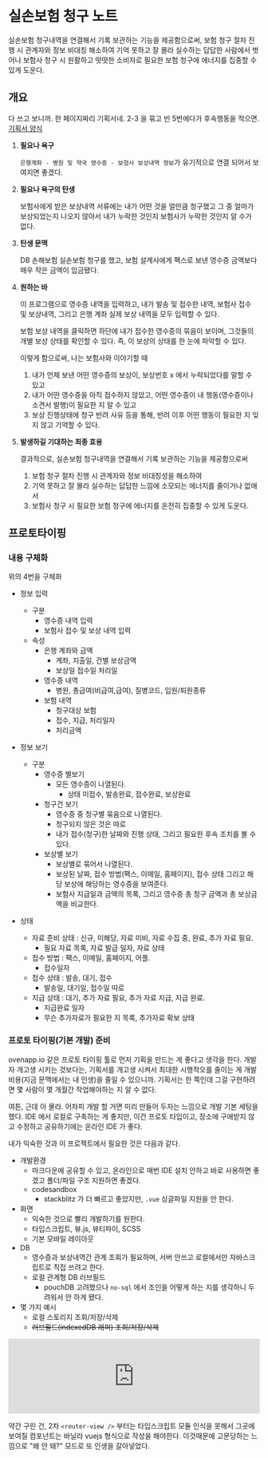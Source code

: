 # 실손보험 청구 노트

실손보험 청구내역을 연결해서 기록 보관하는 기능을 제공함으로써, 보험 청구 절차 진행 시 관계자와 정보 비대칭 해소하여 
기억 못하고 잘 몰라 실수하는 답답한 사람에서 벗어나 보험사 청구 시 원활하고 떳떳한 소비자로 필요한 보험 청구에 에너지를
집중할 수 있게 도운다.

## 개요

다 쓰고 보니까. 한 페이지짜리 기획서네. 2-3 을 묶고 빈 5번에다가 후속행동을 적으면. 
[기획서 양식](https://brucemoon.net/1198142879)

1. **필요나 욕구** 

   `은행계좌 - 병원 및 약국 영수증 - 보험사 보상내역 정보`가 유기적으로 연결 되어서 보여지면 좋겠다.  

2. **필요나 욕구의 탄생** 

   보험사에게 받은 보상내역 서류에는 내가 어떤 것을 얼만큼 청구했고 그 중 얼마가 보상되었는지 나오지 않아서
   내가 누락한 것인지 보험사가 누락한 것인지 알 수가 없다.

3. **탄생 문맥** 

   DB 손해보험 실손보험 청구를 했고, 보험 설계사에게 팩스로 보낸 영수증 금액보다 매우 작은 금액이 입금됐다. 

4. **원하는 바**

   이 프로그램으로 영수증 내역을 입력하고, 내가 발송 및 접수한 내역, 보험사 접수 및 보상내역, 그리고 은행 계좌 실제 
   보상 내역을 모두 입력할 수 있다.
   
   보험 보상 내역을 클릭하면 하단에 내가 접수한 영수증의 묶음이 보이며, 그것들의 개별 보상 상태를 확인할 수 있다. 즉,
   이 보상의 상태를 한 눈에 파악할 수 있다.
   
   이렇게 함으로써, 나는 보험사와 이야기할 때 
   1. 내가 언제 보낸 어떤 영수증의 보상이, 보상번호 x 에서 누락되었다를 말할 수 있고
   2. 내가 어떤 영수증을 아직 접수하지 않았고, 어떤 영수증이 내 행동(영수증이나 소견서 발행)이 필요한 지 알 수 있고
   3. 보상 진행상태에 청구 반려 사유 등을 통해, 반려 이후 어떤 행동이 필요한 지 잊지 않고 기억할 수 있다.

5. **발생하길 기대하는 최종 효용** 
 
   결과적으로, 실손보험 청구내역을 연결해서 기록 보관하는 기능을 제공함으로써 
   1. 보험 청구 절차 진행 시 관계자와 정보 비대칭성을 해소하여 
   2. 기억 못하고 잘 몰라 실수하는 답답한 느낌에 소모되는 에너지를 줄이거나 없애서
   3. 보험사 청구 시 필요한 보험 청구에 에너지를 온전히 집중할 수 있게 도운다.
  
## 프로토타이핑

### 내용 구체화

위의 4번을 구체화

- 정보 입력
  - 구분
    - 영수증 내역 입력
    - 보험사 접수 및 보상 내역 입력
  - 속성
    - 은행 계좌와 금액
      - 계좌, 지출일, 건별 보상금액
      - 보상일 접수일 처리일
    - 영수증 내역
      - 병원, 총급여(비급여,급여), 질병코드, 입원/퇴원종류
    - 보험 내역
      - 청구대상 보험
      - 접수, 지급, 처리일자
      - 처리금액   

- 정보 보기
  - 구분
    - 영수증 별보기
       - 모든 영수증이 나열된다. 
         - 상태 미접수, 발송완료, 접수완료, 보상완료
    - 청구건 보기
       - 영수증 중 청구별 묶음으로 나열된다.
       - 청구되지 않은 것은 따로
       - 내가 접수(청구)한 날짜와 진행 상태, 그리고 필요한 후속 조치를 볼 수 있다.
    - 보상별 보기
       - 보상별로 묶어서 나열된다. 
       - 보상된 날짜, 접수 방법(팩스, 이메일, 홈페이지), 접수 상태 그리고 해당 보상에 해당하는 영수증을 보여준다.
       - 보험사 지급일과 금액의 목록, 그리고 영수증 총 청구 금액과 총 보상금액을 비교한다.
       
- 상태
   - 자료 준비 상태 : 신규, 미해당, 자료 미비, 자료 수집 중, 완료, 추가 자료 필요.
     - 필요 자료 목록, 자료 발급 일자, 자료 상태
   - 접수 방법 : 팩스, 이메일, 홈페이지, 어플.
     - 접수일자 
   - 접수 상태 : 발송, 대기, 접수 
     - 발송일, 대기일, 접수일 따로
   - 지급 상태 : 대기, 추가 자료 필요, 추가 자료 지급, 지급 완료.
     - 지급완료 일자
     - 무슨 추가자료가 필요한 지 목록, 추가자료 확보 상태

### 프로토 타이핑(기본 개발) 준비

ovenapp.io 같은 프로토 타이핑 툴로 먼저 기획을 만드는 게 좋다고 생각을 한다. 개발자 개고생 시키는 것보다는, 기획서를 
개고생 시켜서 최대한 시행착오를 줄이는 게 개발비용(지금 문맥에서는 내 인생)을 줄일 수 있으니까. 기획서는 한 쪽인데
그걸 구현하려면 몇 사람이 몇 개월간 작업해야하는 지 알 수 없다.

여튼, 근데 아 몰라. 어차피 개발 할 거면 미리 만들어 두자는 느낌으로 개발 기본 세팅을 했다. IDE 에서 로컬로 구축하는 게 
좋지만, 이건 프로토 타입이고, 장소에 구애받지 않고 수정하고 공유하기에는 온라인 IDE 가 좋다.

내가 익숙한 것과 이 프로젝트에서 필요한 것은 다음과 같다.

- 개발환경
  - 마크다운에 공유할 수 있고, 온라인으로 매번 IDE 설치 안하고 바로 사용하면 좋겠고 폴더/파일 구조 지원하면 좋겠다.
  - codesandbox
    - stackblitz 가 더 빠르고 좋았지만, `.vue` 싱글파일 지원을 안 한다.
- 화면
  - 익숙한 것으로 빨리 개발하기를 원한다.
  - 타입스크립트, 뷰.js, 뷰티파이, SCSS
  - 기본 모바일 레이아웃
- DB
  - 영수증과 보상내역간 관계 조회가 필요하며, 서버 안쓰고 로컬에서만 자바스크립트로 직접 쓰려고 한다.
  - 로컬 관계형 DB 러브필드
    - pouchDB 고려했으나 `no-sql` 에서 조인을 어떻게 하는 지를 생각하니 두려워서 안 하게 됐다.
- 몇 가지 예시
  - 로컬 스토리지 조회/저장/삭제
  - ~~러브필드(indexedDB 래퍼) 조회/저장/삭제~~

<embed src="https://codesandbox.io/embed/jvwmo587n9?autoresize=1&fontsize=14" width="100%">

약간 구린 건, 2차 `<router-view />` 부터는 타입스크립트 모듈 인식을 못해서 그곳에 보여질 컴포넌트는 바닐라 vuejs 형식으로
작성을 해야한다. 이것때문에 고문당하는 느낌으로 "왜 안 돼?" 모드로 또 인생을 갈아넣었다.



